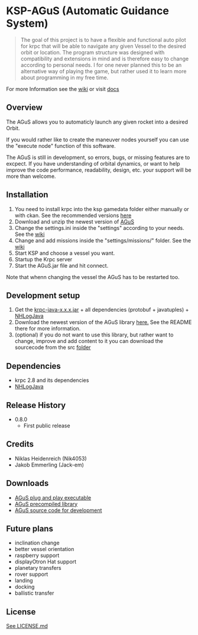# KSP-AGuS (Automatic Guidance System)
> The goal of this project is to have a flexible and functional auto pilot for krpc that will be able to navigate any given Vessel to the desired orbit or location. The program structure was designed with compatibility and extensions in mind and is therefore easy to change according to personal needs. 
I for one never planned this to be an alternative way of playing the game, but rather used it to learn more about programming in my free time. 
<p>

For more Information see the [wiki](https://github.com/Nik4053/KSP-KRPC-AGuS-Automatic-Guidance-System/wiki) or visit [docs](https://nik4053.github.io/KSP-AGuS-Automatic-Guidance-System/)
## Overview
The AGuS allows you to automaticly launch any given rocket into a desired Orbit.

If you would rather like to create the maneuver nodes yourself you can use the "execute node" function of this software.

The AGuS is still in development, so errors, bugs, or missing features are to excpect. If you have understanding of orbital dynamics, or want to help improve the code performance, readability, design, etc. your support will be more than welcome.

## Installation
 1. You need to install krpc into the ksp gamedata folder either manually or with ckan. See the recommended versions [here](https://github.com/Nik4053/KSP-AGuS-Automatic-Guidance-System/wiki#11-versions)
 2. Download and unzip the newest version of [AGuS](https://github.com/Nik4053/KSP-KRPC-AGuS-Automatic-Guidance-System/tree/master/user)
 3. Change the settings.ini inside the "settings" according to your needs. See the [wiki](https://github.com/Nik4053/KSP-AGuS-Automatic-Guidance-System/wiki#41-settingsini)
 4. Change and add missions inside the "settings/missions/" folder. See the [wiki](https://github.com/Nik4053/KSP-AGuS-Automatic-Guidance-System/wiki#42-missionini)
 5. Start KSP and choose a vessel you want.
 6. Startup the Krpc server
 5. Start the AGuS.jar file and hit connect.
 
 Note that whenn changing the vessel the AGuS has to be restarted too.
 
## Development setup
 1. Get the [krpc-java-x.x.x.jar](http://forum.kerbalspaceprogram.com/index.php?/topic/62902-130-krpc-remote-procedure-call-server-v039-14th-june-2017/) + all dependencies (protobuf + javatuples) + [NHLogJava](https://github.com/Nik4053/NHLogJava)
 2. Download the newest version of the AGuS library [here.](https://github.com/Nik4053/KSP-AGuS-Automatic-Guidance-System/tree/master/libs) See the README there for more information.
 3. (optional) if you do not want to use this library, but rather want to change, improve and add content to it you can download the sourcecode from the src [folder](https://github.com/Nik4053/KSP-AGuS-Automatic-Guidance-System/tree/master/dev)
## Dependencies
* krpc 2.8 and its dependencies
* [NHLogJava](https://github.com/Nik4053/NHLogJava)

## Release History
* 0.8.0
    * First public release
    
## Credits
* Niklas Heidenreich (Nik4053) 
* Jakob Emmerling (Jack-em)

## Downloads
* [AGuS plug and play executable](https://github.com/Nik4053/KSP-KRPC-AGuS-Automatic-Guidance-System/tree/master/user)
* [AGuS precompiled library](https://github.com/Nik4053/KSP-AGuS-Automatic-Guidance-System/tree/master/libs)
* [AGuS source code for development](https://github.com/Nik4053/KSP-AGuS-Automatic-Guidance-System/tree/master/dev)

## Future plans
* inclination change
* better vessel orientation
* raspberry support
* displayOtron Hat support
* planetary transfers
* rover support
* landing
* docking
* ballistic transfer

## License
[See LICENSE.md](https://github.com/Nik4053/KSP-AGuS-Automatic-Guidance-System/blob/master/LICENSE)
